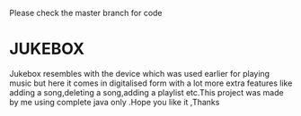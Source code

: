 Please check the master branch for code

# JUKEBOX
Jukebox  resembles with the device which was used earlier for playing music but here  it comes in digitalised form with a lot more extra features like adding a song,deleting a song,adding a playlist etc.This project was made by me using complete java only .Hope you like it ,Thanks
